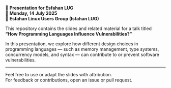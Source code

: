 
🎤 **Presentation for Esfahan LUG**  
📅 **Monday, 14 July 2025**  
📍 **Esfahan Linux Users Group (Isfahan LUG)**

This repository contains the slides and related material for a talk titled  
**“How Programming Languages Influence Vulnerabilities?”**

In this presentation, we explore how different design choices in programming languages — such as memory management, type systems, concurrency models, and syntax — can contribute to or prevent software vulnerabilities.


---

Feel free to use or adapt the slides with attribution.  
For feedback or contributions, open an issue or pull request.  
